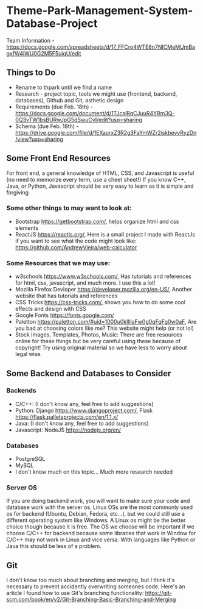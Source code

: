 # Theme-Park-Management-System-Database-Project

Team Information - https://docs.google.com/spreadsheets/d/17_FFCro4WTE8n7NICMeMUmBagxfW4iWU0G2M5F5uiqU/edit

## Things to Do
- Rename to thpark until we find a name
- Research - project topic, tools we might use (frontend, backend, databases), Github and Git, asthetic design
- Requirements (due Feb. 18th) - https://docs.google.com/document/d/1TJcsjRqCJuuR4YRm3Q-0Q3vTW1bsBURwJpG5dSwuCvI/edit?usp=sharing
- Schema (due Feb. 18th) - https://drive.google.com/file/d/1EXaurxZ3R2g3FaYmWZr2iskbevvRyzDn/view?usp=sharing

## Some Front End Resources
For front end, a general knowledge of HTML, CSS, and Javascript is useful (no need to memorize every term, use a cheet sheet!)
If you know C++, Java, or Python, Javascript should be very easy to learn as it is simple and forgiving

### Some other things to may want to look at:
- Bootstrap https://getbootstrap.com/, helps organize html and css elements
- ReactJS https://reactjs.org/, Here is a small project I made with ReactJs if you want to see what the code might look like: https://github.com/AndrewVieira/web-calculator

### Some Resources that we may use:
- w3schools https://www.w3schools.com/, Has tutorials and references for html, css, javascript, and much more. I use this a lot!
- Mozilla Firefox Devloper https://developer.mozilla.org/en-US/, Another website that has tutorials and references
- CSS Tricks https://css-tricks.com/, shows you how to do some cool effects and design with CSS
- Google Fonts https://fonts.google.com/
- Paletton https://paletton.com/#uid=1000u0kllllaFw0g0qFqFg0w0aF, Are you bad at choosing colors like me? This website might help (or not lol)
- Stock Images, Templates, Photos, Music: There are free resources online for these things but be very careful using these because of copyright! Try using original material so we have less to worry about legal wise.

## Some Backend and Databases to Consider
### Backends
- C/C++: (I don't know any, feel free to add suggestions)
- Python: Django https://www.djangoproject.com/, Flask https://flask.palletsprojects.com/en/1.1.x/
- Java: (I don't know any, feel free to add suggestions)
- Javascript: NodeJS https://nodejs.org/en/

### Databases
- PostgreSQL
- MySQL
- I don't know much on this topic... Much more research needed

### Server OS
If you are doing backend work, you will want to make sure your code and database work with the server os. Linux OSs are the most commonly used os for backend (Ubuntu, Debian, Fedora, etc...), but we could still use a different operating system like Windows. A Linux os might be the better choice though because it is free. The OS we choose will be important if we choose C/C++ for backend because some libraries that work in Window for C/C++ may not work in Linux and vice versa. With languages like Python or Java this should be less of a problem.

## Git
I don't know too much about branching and merging, but I think it's necessary to prevent accidently overwriting someones code. Here's an article I found how to use Git's branching functionality: https://git-scm.com/book/en/v2/Git-Branching-Basic-Branching-and-Merging
